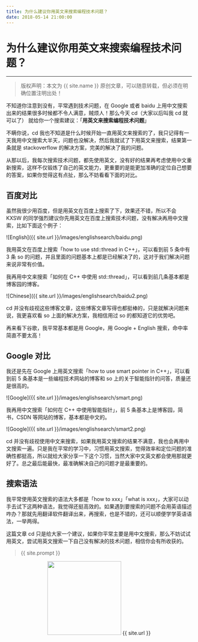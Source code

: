 ```yaml
---
title: 为什么建议你用英文来搜索编程技术问题？
date: 2018-05-14 21:00:00
---
```

# 为什么建议你用英文来搜索编程技术问题？
***
> 版权声明：本文为 {{ site.name }} 原创文章，可以随意转载，但必须在明确位置注明出处！

不知道你注意到没有，平常遇到技术问题，在 Google 或者 baidu 上用中文搜索出来的结果很多时候都不令人满意，贼烦人！那么今天 cd（大家以后叫我 cd 就可以了） 就给你一个搜索建议：「**用英文来搜索编程技术问题**」

不瞒你说，cd 我也不知道是什么时候开始一直用英文来搜索的了，我只记得有一天我用中文搜索大半天，问题也没解决，然后我就试了下用英文来搜索，结果第一条就是 stackoverflow 的解决方案，完美的解决了我的问题。

从那以后，我每次搜索技术问题，都先使用英文，没有好的结果再考虑使用中文重新搜索，这样不仅锻炼了自己的英文能力，更重要的是能更加准确的定位自己想要的答案，如果你觉得这有点扯，那么不妨看看下面的对比。

## 百度对比
虽然我很少用百度，但是用英文在百度上搜索了下，效果还不错，所以不会 KXSW 的同学强烈建议你先用英文在百度上搜索技术问题，没有解决再用中文搜索，比如下面这个例子：

![English]({{ site.url }}/images/englishsearch/baidu.png)

我用英文在百度上搜索「how to use std::thread in C++」，可以看到前 5 条中有 3 条 so 的问题，并且里面的问题基本上都是已经解决了的，这对于我们解决问题来说非常有价值。

我再用中文来搜索「如何在 C++ 中使用 std::thread」，可以看到前几条基本都是博客园的博客。

![Chinese]({{ site.url }}/images/englishsearch/baidu2.png)

cd 并没有歧视这些博客文章，这些博客文章写得也都挺棒的，只是就解决问题来说，我更喜欢看 so 上面的解决方案，我相信用过 so 的都知道它的优势吧。

再来看下谷歌，我平常基本都是用 Google，用 Google + English 搜索，命中率简直不要太高！

## Google 对比
我还是先在 Google 上用英文搜索「how to use smart pointer in C++」，可以看到前 5 条基本是一些编程技术网站的博客和 so 上的关于智能指针的问答，质量还是很高的。

![Google]({{ site.url }}/images/englishsearch/smart.png)

我再用中文搜索「如何在 C++ 中使用智能指针」，前 5 条基本上是博客园，简书，CSDN 等网站的博客，基本都是中文的。

![Google]({{ site.url }}/images/englishsearch/smart2.png)

cd 并没有歧视使用中文来搜索，如果我用英文搜索的结果不满意，我也会再用中文搜索一遍。只是我在平常的学习中，习惯用英文搜索，觉得效率和定位问题的准确性都挺高，所以就给大家分享一下这个习惯，当然大家中文英文都会使用那就更好了。总之最后能最快，最准确解决自己的问题才是最重要的。

## 搜索语法
我平常使用英文搜索的语法大多都是「how to xxx」「what is xxx」，大家可以动手去试下这两种语法，我觉得还挺高效的。如果遇到要搜索的问题不会用英语描述咋办？那就先用翻译软件翻译出来，再搜索，也是不错的，还可以顺便学学英语语法，一举两得。

这篇文章 cd 只是给大家一个建议，如果你平常主要是用中文搜索，那么不妨试试用英文，尝试用英文搜索一下自己没有解决的技术问题，相信你会有所收获的。

> {{ site.prompt }}

<div  align="center">
<img src="http://cdeveloper.cn/images/wechart.jpg" width = "200" height = "200"/>
{{ site.url }}
